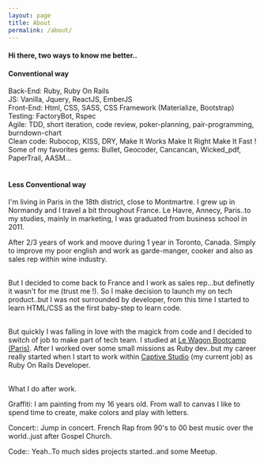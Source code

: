 ```yaml
---
layout: page
title: About
permalink: /about/
---
```

<script async src="https://www.googletagmanager.com/gtag/js?id=UA-90123342-2"></script>
<script>
  window.dataLayer = window.dataLayer || [];
  function gtag(){dataLayer.push(arguments);}
  gtag('js', new Date());

  gtag('config', 'UA-90123342-2');
</script>

<section class="post-list">
  <div class="container">
  <h4 class='title-sub'>Hi there, two ways to know me better..</h4>

  <h4 class='underline'>Conventional way</h4>

  <span class='blue'>Back-End:</span> Ruby, Ruby On Rails <br>
  <span class='blue'>JS:</span> Vanilla, Jquery, ReactJS, EmberJS<br>
  <span class='blue'>Front-End:</span> Html, CSS, SASS, CSS Framework (Materialize, Bootstrap)<br>
  <span class='blue'>Testing:</span> FactoryBot, Rspec<br>
  <span class='blue'>Agile:</span> TDD, short iteration, code review, poker-planning, pair-programming, burndown-chart<br>
  <span class='blue'>Clean code:</span> Rubocop, KISS, DRY, Make It Works Make It Right Make It Fast !<br>
  <span class='blue'>Some of my favorites gems:</span> Bullet, Geocoder, Cancancan, Wicked_pdf, PaperTrail, AASM...
  <br><br>

  <h4 class='underline'>Less Conventional way</h4>

  I'm living in Paris in the 18th district, close to Montmartre. I grew up in Normandy and I travel a bit throughout France. Le Havre, Annecy, Paris..to my studies, mainly in marketing, I was graduated from business school in 2011.

  After 2/3 years of work and moove during 1 year in Toronto, Canada. Simply to improve my poor english and work as garde-manger, cooker and also as sales rep within wine industry.<br><br>

  But I decided to come back to France and I work as sales rep...but definetly it wasn't for me (trust me !). So I make decision to launch my on tech product..but I was not surrounded by developer, from this time I started to learn HTML/CSS as the first baby-step to learn code.<br><br>

  But quickly I was falling in love with the magick from code and I decided to switch of job to make part of tech team. I studied at <a href='https://www.lewagon.com/'>Le Wagon Bootcamp (Paris)</a>. After I worked over some small missions as Ruby dev..but my career really started when I start to work within <a href='https://www.captive.fr/'>Captive Studio</a> (my current job) as Ruby On Rails Developer.
  <br><br>
  <p class='subtitle'>What I do after work.</p>

  <span class='blue'>Graffiti:</span> I am painting from my 16 years old. From wall to canvas I like to spend time to create, make colors and play with letters.<br>

  <span class='blue'>Concert::</span> Jump in concert. French Rap from 90's to 00 best music over the world..just after Gospel Church.<br>

  <span class='blue'>Code::</span> Yeah..To much sides projects started..and some Meetup.
  </div>
</section>

